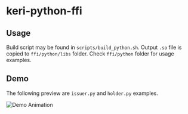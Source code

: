 # keri-python-ffi

## Usage
Build script may be found in `scripts/build_python.sh`. Output `.so` file is copied to `ffi/python/libs` folder.
Check `ffi/python` folder for usage examples.

## Demo
The following preview are `issuer.py` and `holder.py` examples.

![Demo Animation](../assets/issuer_holder_example.gif?raw=true)
